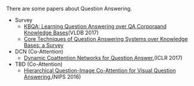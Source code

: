 There are some papers about Question Answering.
* Survey
  - [KBQA: Learning Question Answering over QA Corporaand Knowledge Bases](http://www.vldb.org/pvldb/vol10/p565-cui.pdf)(VLDB 2017)
  - [Core Techniques of Question Answering Systems over Knowledge Bases: a Survey](https://www.researchgate.net/publication/319482173_Core_Techniques_of_Question_Answering_Systems_over_Knowledge_Bases_a_Survey)
* DCN (Co-Attention)
  - [Dynamic Coattention Networks for Question Answer.](https://arxiv.org/pdf/1611.01604.pdf)(ICLR 2017)
* TBD (Co-Attention)
  - [Hierarchical Question-Image Co-Attention for Visual Question Answering.](https://arxiv.org/pdf/1606.00061.pdf)(NIPS 2016)
